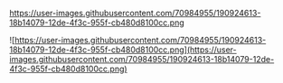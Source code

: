 https://user-images.githubusercontent.com/70984955/190924613-18b14079-12de-4f3c-955f-cb480d8100cc.png

![https://user-images.githubusercontent.com/70984955/190924613-18b14079-12de-4f3c-955f-cb480d8100cc.png](https://user-images.githubusercontent.com/70984955/190924613-18b14079-12de-4f3c-955f-cb480d8100cc.png)